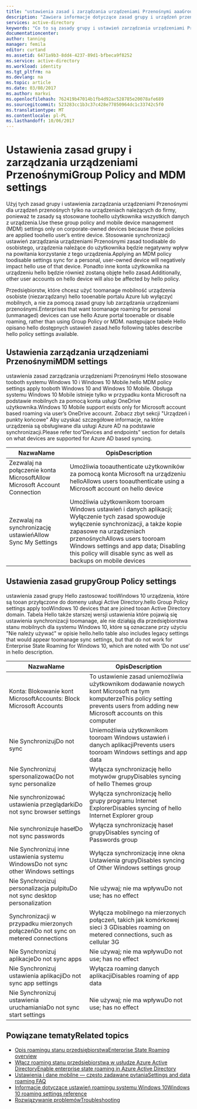 ```yaml
---
title: "ustawienia zasad i zarządzania urządzeniami Przenośnymi aaaGroup | Dokumentacja firmy Microsoft"
description: "Zawiera informacje dotyczące zasad grupy i urządzeń przenośnych ustawień zarządzania urządzeniami Przenośnymi, które powinny być używane na urządzeniach należących do firmy. Te zasady są stosowane toohello użytkownika wszystkich danych z urządzenia."
services: active-directory
keywords: "Co to są zasady grupy i ustawień zarządzania urządzeniami Przenośnymi roamingu stanu przedsiębiorstwa, roamingu stanu przedsiębiorstwa, chmury systemu windows"
documentationcenter: 
author: tanning
manager: femila
editor: curtand
ms.assetid: 6471a9b3-8dd4-4237-89d1-bfbeca9f8252
ms.service: active-directory
ms.workload: identity
ms.tgt_pltfrm: na
ms.devlang: na
ms.topic: article
ms.date: 03/08/2017
ms.author: markvi
ms.openlocfilehash: 762419b47014b1fb4d92ac528785e20078afe689
ms.sourcegitcommit: 523283cc1b3c37c428e77850964dc1c33742c5f0
ms.translationtype: MT
ms.contentlocale: pl-PL
ms.lasthandoff: 10/06/2017
---
```

# <a name="group-policy-and-mdm-settings"></a><span data-ttu-id="d78be-105">Ustawienia zasad grupy i zarządzania urządzeniami Przenośnymi</span><span class="sxs-lookup"><span data-stu-id="d78be-105">Group Policy and MDM settings</span></span>
<span data-ttu-id="d78be-106">Użyj tych zasad grupy i ustawienia zarządzania urządzeniami Przenośnymi dla urządzeń przenośnych tylko na urządzeniach należących do firmy, ponieważ te zasady są stosowane toohello użytkownika wszystkich danych z urządzenia.</span><span class="sxs-lookup"><span data-stu-id="d78be-106">Use these group policy and mobile device management (MDM) settings only on corporate-owned devices because these policies are applied toohello user’s entire device.</span></span> <span data-ttu-id="d78be-107">Stosowanie synchronizacji ustawień zarządzania urządzeniami Przenośnymi zasad toodisable do osobistego, urządzenia należące do użytkownika będzie negatywny wpływ na powitania korzystanie z tego urządzenia.</span><span class="sxs-lookup"><span data-stu-id="d78be-107">Applying an MDM policy toodisable settings sync for a personal, user-owned device will negatively impact hello use of that device.</span></span> <span data-ttu-id="d78be-108">Ponadto inne konta użytkownika na urządzeniu hello będzie również zostaną objęte hello zasad.</span><span class="sxs-lookup"><span data-stu-id="d78be-108">Additionally, other user accounts on hello device will also be affected by hello policy.</span></span>

<span data-ttu-id="d78be-109">Przedsiębiorstw, które chcesz użyć toomanage mobilność urządzenia osobiste (niezarządzany) hello tooenable portalu Azure lub wyłączyć mobilnych, a nie za pomocą zasad grupy lub zarządzania urządzeniami przenośnymi.</span><span class="sxs-lookup"><span data-stu-id="d78be-109">Enterprises that want toomanage roaming for personal (unmanaged) devices can use hello Azure portal tooenable or disable roaming, rather than using Group Policy or MDM.</span></span>
<span data-ttu-id="d78be-110">następujące tabele Hello opisano hello dostępnych ustawień zasad.</span><span class="sxs-lookup"><span data-stu-id="d78be-110">hello following tables describe hello policy settings available.</span></span>

## <a name="mdm-settings"></a><span data-ttu-id="d78be-111">Ustawienia zarządzania urządzeniami Przenośnymi</span><span class="sxs-lookup"><span data-stu-id="d78be-111">MDM settings</span></span>
<span data-ttu-id="d78be-112">ustawienia zasad zarządzania urządzeniami Przenośnymi Hello stosowane tooboth systemu Windows 10 i Windows 10 Mobile.</span><span class="sxs-lookup"><span data-stu-id="d78be-112">hello MDM policy settings apply tooboth Windows 10 and Windows 10 Mobile.</span></span>  <span data-ttu-id="d78be-113">Obsługa systemu Windows 10 Mobile istnieje tylko w przypadku konta Microsoft na podstawie mobilnych za pomocą konta usługi OneDrive użytkownika.</span><span class="sxs-lookup"><span data-stu-id="d78be-113">Windows 10 Mobile support exists only for Microsoft account based roaming via user’s OneDrive account.</span></span>  <span data-ttu-id="d78be-114">Zobacz zbyt sekcji "Urządzeń i punkty końcowe" Aby uzyskać szczegółowe informacje, na które urządzenia są obsługiwane dla usługi Azure AD na podstawie synchronizacji.</span><span class="sxs-lookup"><span data-stu-id="d78be-114">Please refer too“Devices and endpoints” section for details on what devices are supported for Azure AD based syncing.</span></span>

| <span data-ttu-id="d78be-115">Nazwa</span><span class="sxs-lookup"><span data-stu-id="d78be-115">Name</span></span> | <span data-ttu-id="d78be-116">Opis</span><span class="sxs-lookup"><span data-stu-id="d78be-116">Description</span></span> |
| --- | --- |
| <span data-ttu-id="d78be-117">Zezwalaj na połączenie konta Microsoft</span><span class="sxs-lookup"><span data-stu-id="d78be-117">Allow Microsoft Account Connection</span></span> |<span data-ttu-id="d78be-118">Umożliwia tooauthenticate użytkowników za pomocą konta Microsoft na urządzeniu hello</span><span class="sxs-lookup"><span data-stu-id="d78be-118">Allows users tooauthenticate using a Microsoft account on hello device</span></span> |
| <span data-ttu-id="d78be-119">Zezwalaj na synchronizację ustawień</span><span class="sxs-lookup"><span data-stu-id="d78be-119">Allow Sync My Settings</span></span> |<span data-ttu-id="d78be-120">Umożliwia użytkownikom tooroam Windows ustawień i danych aplikacji; Wyłączenie tych zasad spowoduje wyłączenie synchronizacji, a także kopie zapasowe na urządzeniach przenośnych</span><span class="sxs-lookup"><span data-stu-id="d78be-120">Allows users tooroam Windows settings and app data; Disabling this policy will disable sync as well as backups on mobile devices</span></span> |

## <a name="group-policy-settings"></a><span data-ttu-id="d78be-121">Ustawienia zasad grupy</span><span class="sxs-lookup"><span data-stu-id="d78be-121">Group Policy settings</span></span>
<span data-ttu-id="d78be-122">ustawienia zasad grupy Hello zastosować tooWindows 10 urządzenia, które są tooan przyłączone do domeny usługi Active Directory.</span><span class="sxs-lookup"><span data-stu-id="d78be-122">hello Group Policy settings apply tooWindows 10 devices that are joined tooan Active Directory domain.</span></span> <span data-ttu-id="d78be-123">Tabela Hello także starszej wersji ustawienia które pojawią się ustawienia synchronizacji toomanage, ale nie działają dla przedsiębiorstwa stanu mobilnych dla systemu Windows 10, które są oznaczane przy użyciu "Nie należy używać" w opisie hello.</span><span class="sxs-lookup"><span data-stu-id="d78be-123">hello table also includes legacy settings that would appear toomanage sync settings, but that do not work for Enterprise State Roaming for Windows 10, which are noted with ‘Do not use’ in hello description.</span></span>

| <span data-ttu-id="d78be-124">Nazwa</span><span class="sxs-lookup"><span data-stu-id="d78be-124">Name</span></span> | <span data-ttu-id="d78be-125">Opis</span><span class="sxs-lookup"><span data-stu-id="d78be-125">Description</span></span> |
| --- | --- |
| <span data-ttu-id="d78be-126">Konta: Blokowanie kont Microsoft</span><span class="sxs-lookup"><span data-stu-id="d78be-126">Accounts: Block Microsoft Accounts</span></span> |<span data-ttu-id="d78be-127">To ustawienie zasad uniemożliwia użytkownikom dodawanie nowych kont Microsoft na tym komputerze</span><span class="sxs-lookup"><span data-stu-id="d78be-127">This policy setting prevents users from adding new Microsoft accounts on this computer</span></span> |
| <span data-ttu-id="d78be-128">Nie Synchronizuj</span><span class="sxs-lookup"><span data-stu-id="d78be-128">Do not sync</span></span> |<span data-ttu-id="d78be-129">Uniemożliwia użytkownikom tooroam Windows ustawień i danych aplikacji</span><span class="sxs-lookup"><span data-stu-id="d78be-129">Prevents users tooroam Windows settings and app data</span></span> |
| <span data-ttu-id="d78be-130">Nie Synchronizuj spersonalizować</span><span class="sxs-lookup"><span data-stu-id="d78be-130">Do not sync personalize</span></span> |<span data-ttu-id="d78be-131">Wyłącza synchronizację hello motywów grupy</span><span class="sxs-lookup"><span data-stu-id="d78be-131">Disables syncing of hello Themes group</span></span> |
| <span data-ttu-id="d78be-132">Nie synchronizować ustawienia przeglądarki</span><span class="sxs-lookup"><span data-stu-id="d78be-132">Do not sync browser settings</span></span> |<span data-ttu-id="d78be-133">Wyłącza synchronizację hello grupy programu Internet Explorer</span><span class="sxs-lookup"><span data-stu-id="d78be-133">Disables syncing of hello Internet Explorer group</span></span> |
| <span data-ttu-id="d78be-134">Nie synchronizuje haseł</span><span class="sxs-lookup"><span data-stu-id="d78be-134">Do not sync passwords</span></span> |<span data-ttu-id="d78be-135">Wyłącza synchronizację haseł grupy</span><span class="sxs-lookup"><span data-stu-id="d78be-135">Disables syncing of Passwords group</span></span> |
| <span data-ttu-id="d78be-136">Nie Synchronizuj inne ustawienia systemu Windows</span><span class="sxs-lookup"><span data-stu-id="d78be-136">Do not sync other Windows settings</span></span> |<span data-ttu-id="d78be-137">Wyłącza synchronizację inne okna Ustawienia grupy</span><span class="sxs-lookup"><span data-stu-id="d78be-137">Disables syncing of Other Windows settings group</span></span> |
| <span data-ttu-id="d78be-138">Nie Synchronizuj personalizacja pulpitu</span><span class="sxs-lookup"><span data-stu-id="d78be-138">Do not sync desktop personalization</span></span> |<span data-ttu-id="d78be-139">Nie używaj; nie ma wpływu</span><span class="sxs-lookup"><span data-stu-id="d78be-139">Do not use; has no effect</span></span> |
| <span data-ttu-id="d78be-140">Synchronizacji w przypadku mierzonych połączeń</span><span class="sxs-lookup"><span data-stu-id="d78be-140">Do not sync on metered connections</span></span> |<span data-ttu-id="d78be-141">Wyłącza mobilnego na mierzonych połączeń, takich jak komórkowej sieci 3 G</span><span class="sxs-lookup"><span data-stu-id="d78be-141">Disables roaming on metered connections, such as cellular 3G</span></span> |
| <span data-ttu-id="d78be-142">Nie Synchronizuj aplikacje</span><span class="sxs-lookup"><span data-stu-id="d78be-142">Do not sync apps</span></span> |<span data-ttu-id="d78be-143">Nie używaj; nie ma wpływu</span><span class="sxs-lookup"><span data-stu-id="d78be-143">Do not use; has no effect</span></span> |
| <span data-ttu-id="d78be-144">Nie Synchronizuj ustawienia aplikacji</span><span class="sxs-lookup"><span data-stu-id="d78be-144">Do not sync app settings</span></span> |<span data-ttu-id="d78be-145">Wyłącza roaming danych aplikacji</span><span class="sxs-lookup"><span data-stu-id="d78be-145">Disables roaming of app data</span></span> |
| <span data-ttu-id="d78be-146">Nie Synchronizuj ustawienia uruchamiania</span><span class="sxs-lookup"><span data-stu-id="d78be-146">Do not sync start settings</span></span> |<span data-ttu-id="d78be-147">Nie używaj; nie ma wpływu</span><span class="sxs-lookup"><span data-stu-id="d78be-147">Do not use; has no effect</span></span> |

## <a name="related-topics"></a><span data-ttu-id="d78be-148">Powiązane tematy</span><span class="sxs-lookup"><span data-stu-id="d78be-148">Related topics</span></span>
* [<span data-ttu-id="d78be-149">Opis roamingu stanu przedsiębiorstwa</span><span class="sxs-lookup"><span data-stu-id="d78be-149">Enterprise State Roaming overview</span></span>](active-directory-windows-enterprise-state-roaming-overview.md)
* [<span data-ttu-id="d78be-150">Włącz roaming stanu przedsiębiorstwa w usłudze Azure Active Directory</span><span class="sxs-lookup"><span data-stu-id="d78be-150">Enable enterprise state roaming in Azure Active Directory</span></span>](active-directory-windows-enterprise-state-roaming-enable.md)
* [<span data-ttu-id="d78be-151">Ustawienia i dane mobilne — często zadawane pytania</span><span class="sxs-lookup"><span data-stu-id="d78be-151">Settings and data roaming FAQ</span></span>](active-directory-windows-enterprise-state-roaming-faqs.md)
* [<span data-ttu-id="d78be-152">Informacje dotyczące ustawień roamingu systemu Windows 10</span><span class="sxs-lookup"><span data-stu-id="d78be-152">Windows 10 roaming settings reference</span></span>](active-directory-windows-enterprise-state-roaming-windows-settings-reference.md)
* [<span data-ttu-id="d78be-153">Rozwiązywanie problemów</span><span class="sxs-lookup"><span data-stu-id="d78be-153">Troubleshooting</span></span>](active-directory-windows-enterprise-state-roaming-troubleshooting.md)

